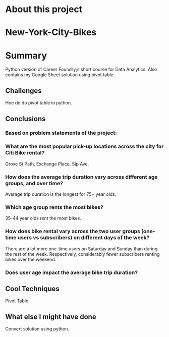 # About this project
# New-York-City-Bikes

# Summary
Python version of Career Foundry;s short course for Data Analytics. Also contains my Google Sheet solution using pivot table.


## Challenges
Hoe do do pivot table in python.

## Conclusions

### Based on problem statements of the project:
### What are the most popular pick-up locations across the city for Citi Bike rental? 
Grove St Path, Exchange Place, Sip Ave.
### How does the average trip duration vary across different age groups, and over time? 
Average trip duration is the longest for 75+ year olds.
### Which age group rents the most bikes? 
35-44 year olds rent the most bikes.
### ​How does bike rental vary across the two user groups (one-time users vs subscribers) on different days of the week? 
There are a lot more one-time users on Saturday and Sunday than during the rest of the week. 
Respectively, considerably fewer subscribers renting bikes over the weekend.
### Does user age impact the average bike trip duration?


## Cool Techniques
Pivot Table

## What else I might have done 
Convert solution using python.

